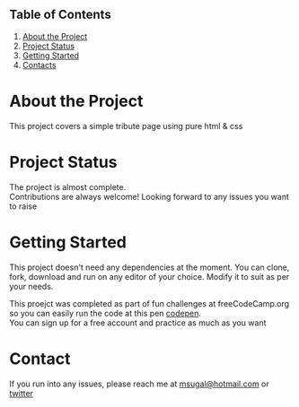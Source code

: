 ## Table of Contents
1. [About the Project](#about-the-project)
1. [Project Status](#project-status)
1. [Getting Started](#getting-started)
1. [Contacts](reacheToMe)

# About the Project
This project covers a simple tribute page using pure html & css

# Project Status
The project is almost complete.<br>
Contributions are always welcome! Looking forward to any issues you want to raise

# Getting Started
This project doesn't need any dependencies at the moment. 
You can clone, fork, download and run on any editor of your choice. Modify it to suit as per your needs.

This proejct was completed as part of fun challenges at freeCodeCamp.org so you can easily run the code at this pen [codepen](https://codepen.io/pen/). <br> You can sign up for a free account and practice as much as you want

# Contact
If you run into any issues, please reach me at msugal@hotmail.com or [twitter](https://twitter.com/MuduSugal)
